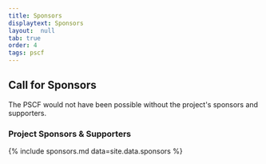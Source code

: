 ```yaml
---
title: Sponsors
displaytext: Sponsors
layout:  null
tab: true
order: 4
tags: pscf
---
```


## Call for Sponsors

The PSCF would not have been possible without the project's sponsors and supporters. 

### Project Sponsors & Supporters

{% include sponsors.md data=site.data.sponsors %}
